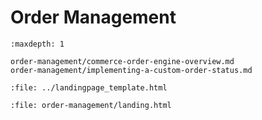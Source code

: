 # Order Management

```{toctree}
:maxdepth: 1

order-management/commerce-order-engine-overview.md
order-management/implementing-a-custom-order-status.md
```

```{raw} html
:file: ../landingpage_template.html
```

```{raw} html
:file: order-management/landing.html
```
